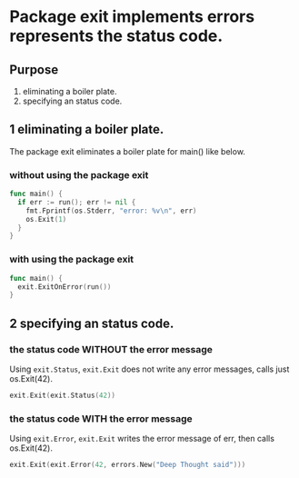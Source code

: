 Package exit implements errors represents the status code.
======================================================================

Purpose
----------------------------------------------------------------------

1. eliminating a boiler plate.
2. specifying an status code.


1 eliminating a boiler plate.
----------------------------------------------------------------------

The package exit eliminates a boiler plate for main() like below.

### without using the package exit

``` go
func main() {
  if err := run(); err != nil {
    fmt.Fprintf(os.Stderr, "error: %v\n", err)
    os.Exit(1)
  }
}
```

### with using the package exit

``` go
func main() {
  exit.ExitOnError(run())
}
```

2 specifying an status code.
----------------------------------------------------------------------

### the status code WITHOUT the error message

Using `exit.Status`, `exit.Exit` does not write any error messages, calls just os.Exit(42).

``` go
exit.Exit(exit.Status(42))
```

### the status code WITH the error message

Using `exit.Error`, `exit.Exit` writes the error message of err, then calls os.Exit(42).

``` go
exit.Exit(exit.Error(42, errors.New("Deep Thought said")))
```
